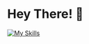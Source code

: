 # Hey There! 👋
[![My Skills](https://skillicons.dev/icons?i=html,css,js,ts,nodejs,expressjs,react,nextjs,mysql,prisma,tailwindcss,bootstrap,postgres)](https://skillicons.dev)
